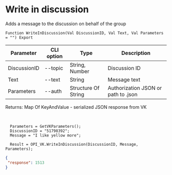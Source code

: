﻿---
sidebar_position: 4
---

# Write in discussion
 Adds a message to the discussion on behalf of the group



`Function WriteInDiscussion(Val DiscussionID, Val Text, Val Parameters = "") Export`

  | Parameter | CLI option | Type | Description |
  |-|-|-|-|
  | DiscussionID | --topic | String, Number | Discussion ID |
  | Text | --text | String | Message text |
  | Parameters | --auth | Structure Of String | Authorization JSON or path to .json |

  
  Returns:  Map Of KeyAndValue - serialized JSON response from VK

<br/>




```bsl title="Code example"
  Parameters = GetVKParameters();
  DiscussionID = "51798392";
  Message = "I like yellow more";
  
  Result = OPI_VK.WriteInDiscussion(DiscussionID, Message, Parameters);
```
 



```json title="Result"
{
 "response": 1513
}
```
